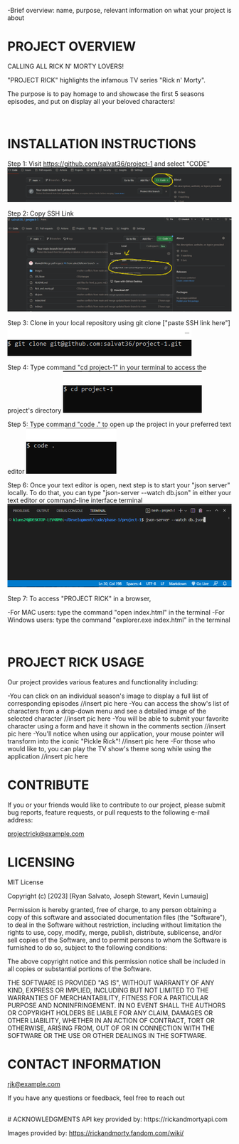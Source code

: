-Brief overview: name, purpose, relevant information on what your project is about

# PROJECT OVERVIEW
CALLING ALL RICK N' MORTY LOVERS! 

"PROJECT RICK" highlights the infamous TV series "Rick n' Morty". 

The purpose is to pay homage to and showcase the first 5 seasons episodes, and put on display all your beloved characters! 

<br>

# INSTALLATION INSTRUCTIONS

Step 1: Visit https://github.com/salvat36/project-1 and select "CODE"
![Getting Started](images/README_image_1.png)

Step 2: Copy SSH Link 
![Getting Started](images/README_image_2.PNG)


Step 3: Clone in your local repository using git clone ["paste SSH link here"]
![Getting Started](images/README_image_3.PNG)

Step 4: Type command "cd project-1" in your terminal to access the project's directory
![Getting Started](images/README_image_4.PNG)

Step 5: Type command "code ." to open up the project in your preferred text editor
![Getting Started](images/README_image_5.PNG)

Step 6: Once your text editor is open, next step is to start your "json server" locally. To do that, you can type "json-server --watch db.json" in either your text editor or command-line interface terminal
![Getting Started](images/README_image_6.PNG)


Step 7: To access "PROJECT RICK" in a browser, 

-For MAC users: type the command "open index.html" in the terminal
-For Windows users: type the command "explorer.exe index.html" in the terminal

<br>

# PROJECT RICK USAGE

Our project provides various features and functionality including:

-You can click on an individual season's image to display a full list of corresponding episodes
    //insert pic here
-You can access the show's list of characters from a drop-down menu and see a detailed image of the selected character
    //insert pic here
-You will be able to submit your favorite character using a form and have it shown in the comments section
    //insert pic here
-You'll notice when using our application, your mouse pointer will transform into the iconic "Pickle Rick"!
    //insert pic here
-For those who would like to, you can play the TV show's theme song while using the application
    //insert pic here
<br>

# CONTRIBUTE
If you or your friends would like to contribute to our project, please submit bug reports, feature requests, or pull requests to the following e-mail address: 

projectrick@example.com
<br>

# LICENSING 
MIT License

Copyright (c) [2023] [Ryan Salvato, Joseph Stewart, Kevin Lumauig]

Permission is hereby granted, free of charge, to any person obtaining a copy
of this software and associated documentation files (the "Software"), to deal
in the Software without restriction, including without limitation the rights
to use, copy, modify, merge, publish, distribute, sublicense, and/or sell
copies of the Software, and to permit persons to whom the Software is
furnished to do so, subject to the following conditions:

The above copyright notice and this permission notice shall be included in all
copies or substantial portions of the Software.

THE SOFTWARE IS PROVIDED "AS IS", WITHOUT WARRANTY OF ANY KIND, EXPRESS OR
IMPLIED, INCLUDING BUT NOT LIMITED TO THE WARRANTIES OF MERCHANTABILITY,
FITNESS FOR A PARTICULAR PURPOSE AND NONINFRINGEMENT. IN NO EVENT SHALL THE
AUTHORS OR COPYRIGHT HOLDERS BE LIABLE FOR ANY CLAIM, DAMAGES OR OTHER
LIABILITY, WHETHER IN AN ACTION OF CONTRACT, TORT OR OTHERWISE, ARISING FROM,
OUT OF OR IN CONNECTION WITH THE SOFTWARE OR THE USE OR OTHER DEALINGS IN THE
SOFTWARE.
<br>

# CONTACT INFORMATION
rjk@example.com

If you have any questions or feedback, feel free to reach out

<br>
# ACKNOWLEDGMENTS
API key provided by: https://rickandmortyapi.com

Images provided by:
https://rickandmorty.fandom.com/wiki/
